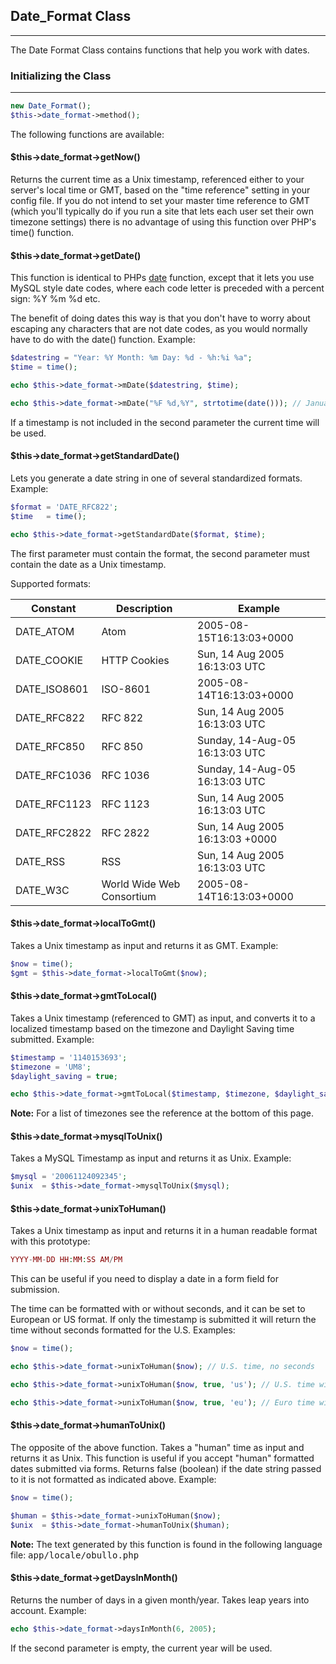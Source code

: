 ## Date_Format Class

------

The Date Format Class contains functions that help you work with dates.

### Initializing the Class

------

```php
new Date_Format();
$this->date_format->method();
```

The following functions are available:

#### $this->date_format->getNow()

Returns the current time as a Unix timestamp, referenced either to your server's local time or GMT, based on the "time reference" setting in your config file. If you do not intend to set your master time reference to GMT (which you'll typically do if you run a site that lets each user set their own timezone settings) there is no advantage of using this function over PHP's time() function.

#### $this->date_format->getDate()

This function is identical to PHPs [date](http://php.net/manual/en/function.date.php) function, except that it lets you use MySQL style date codes, where each code letter is preceded with a percent sign: %Y %m %d etc.

The benefit of doing dates this way is that you don't have to worry about escaping any characters that are not date codes, as you would normally have to do with the date() function. Example:

```php
$datestring = "Year: %Y Month: %m Day: %d - %h:%i %a";
$time = time();

echo $this->date_format->mDate($datestring, $time);

echo $this->date_format->mDate("%F %d,%Y", strtotime(date())); // January 20,2014
```

If a timestamp is not included in the second parameter the current time will be used.

#### $this->date_format->getStandardDate()

Lets you generate a date string in one of several standardized formats. Example:

```php
$format = 'DATE_RFC822';
$time   = time();

echo $this->date_format->getStandardDate($format, $time);
```

The first parameter must contain the format, the second parameter must contain the date as a Unix timestamp.

Supported formats:

<table>
<thead>
<tr><th>Constant</th><th>Description</th><th>Example</th></tr>
</thead>
<tbody>
<tr><td>DATE_ATOM</td><td>Atom</td><td>2005-08-15T16:13:03+0000</td></tr>
<tr><td>DATE_COOKIE</td><td>HTTP Cookies</td><td>Sun, 14 Aug 2005 16:13:03 UTC</td></tr>
<tr><td>DATE_ISO8601</td><td>ISO-8601</td><td>2005-08-14T16:13:03+0000</td></tr>
<tr><td>DATE_RFC822</td><td>RFC 822</td><td>Sun, 14 Aug 2005 16:13:03 UTC</td></tr>
<tr><td>DATE_RFC850</td><td>RFC 850</td><td>Sunday, 14-Aug-05 16:13:03 UTC</td></tr>
<tr><td>DATE_RFC1036</td><td>RFC 1036</td><td>Sunday, 14-Aug-05 16:13:03 UTC</td></tr>
<tr><td>DATE_RFC1123</td><td>RFC 1123</td><td>Sun, 14 Aug 2005 16:13:03 UTC</td></tr>
<tr><td>DATE_RFC2822</td><td>RFC 2822</td><td>Sun, 14 Aug 2005 16:13:03 +0000</td></tr>
<tr><td>DATE_RSS</td><td>RSS</td><td>Sun, 14 Aug 2005 16:13:03 UTC</td></tr>
<tr><td>DATE_W3C</td><td>World Wide Web Consortium</td><td>2005-08-14T16:13:03+0000</td></tr>
</tbody>
</table>

#### $this->date_format->localToGmt()

Takes a Unix timestamp as input and returns it as GMT. Example:

```php
$now = time();
$gmt = $this->date_format->localToGmt($now);
```
#### $this->date_format->gmtToLocal()

Takes a Unix timestamp (referenced to GMT) as input, and converts it to a localized timestamp based on the timezone and Daylight Saving time submitted. Example:

```php
$timestamp = '1140153693';
$timezone = 'UM8';
$daylight_saving = true;

echo $this->date_format->gmtToLocal($timestamp, $timezone, $daylight_saving);
```

**Note:** For a list of timezones see the reference at the bottom of this page.

#### $this->date_format->mysqlToUnix()

Takes a MySQL Timestamp as input and returns it as Unix. Example:

```php
$mysql = '20061124092345';
$unix  = $this->date_format->mysqlToUnix($mysql);
```

#### $this->date_format->unixToHuman()

Takes a Unix timestamp as input and returns it in a human readable format with this prototype:

```php
YYYY-MM-DD HH:MM:SS AM/PM
```

This can be useful if you need to display a date in a form field for submission.

The time can be formatted with or without seconds, and it can be set to European or US format. If only the timestamp is submitted it will return the time without seconds formatted for the U.S. Examples:

```php
$now = time();

echo $this->date_format->unixToHuman($now); // U.S. time, no seconds 

echo $this->date_format->unixToHuman($now, true, 'us'); // U.S. time with seconds

echo $this->date_format->unixToHuman($now, true, 'eu'); // Euro time with seconds
```

#### $this->date_format->humanToUnix()

The opposite of the above function. Takes a "human" time as input and returns it as Unix. This function is useful if you accept "human" formatted dates submitted via forms. Returns false (boolean) if the date string passed to it is not formatted as indicated above. Example:

```php
$now = time();

$human = $this->date_format->unixToHuman($now);
$unix  = $this->date_format->humanToUnix($human);
```

**Note:** The text generated by this function is found in the following language file: <kbd>app/locale/obullo.php</kbd>

#### $this->date_format->getDaysInMonth()

Returns the number of days in a given month/year. Takes leap years into account. Example:

```php
echo $this->date_format->daysInMonth(6, 2005);
```

If the second parameter is empty, the current year will be used.
